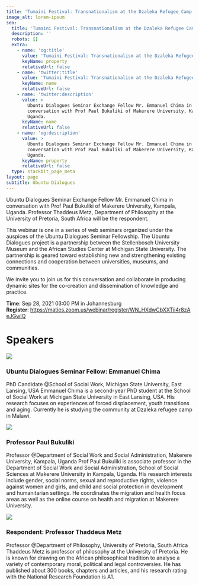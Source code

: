 ```yaml
---
title: 'Tumaini Festival: Transnationalism at the Dzaleka Refugee Camp, Malawi'
image_alt: lorem-ipsum
seo:
  title: 'Tumaini Festival: Transnationalism at the Dzaleka Refugee Camp, Malawi'
  description: ''
  robots: []
  extra:
    - name: 'og:title'
      value: 'Tumaini Festival: Transnationalism at the Dzaleka Refugee Camp, Malawi'
      keyName: property
      relativeUrl: false
    - name: 'twitter:title'
      value: 'Tumaini Festival: Transnationalism at the Dzaleka Refugee Camp, Malawi'
      keyName: name
      relativeUrl: false
    - name: 'twitter:description'
      value: >
        Ubuntu Dialogues Seminar Exchange Fellow Mr. Emmanuel Chima in
        conversation with Prof Paul Bukuliki of Makerere University, Kampala,
        Uganda.
      keyName: name
      relativeUrl: false
    - name: 'og:description'
      value: >
        Ubuntu Dialogues Seminar Exchange Fellow Mr. Emmanuel Chima in
        conversation with Prof Paul Bukuliki of Makerere University, Kampala,
        Uganda.
      keyName: property
      relativeUrl: false
  type: stackbit_page_meta
layout: page
subtitle: Ubuntu Dialogues
---
```

Ubuntu Dialogues Seminar Exchange Fellow Mr. Emmanuel Chima in conversation with Prof Paul Bukuliki of Makerere University, Kampala, Uganda. Professor Thaddeus Metz, Department of Philosophy at the University of Pretoria, South Africa will be the respondent.

This webinar is one in a series of web seminars organized under the auspices of the Ubuntu Dialogues Seminar Fellowship. The Ubuntu Dialogues project is a partnership between the Stellenbosch University Museum and the African Studies Center at Michigan State University. The partnership is geared toward establishing new and strengthening existing connections and cooperation between universities, museums, and communities.

We invite you to join us for this conversation and collaborate in producing dynamic sites for the co-creation and dissemination of knowledge and practice.

**Time**: Sep 28, 2021 03:00 PM in Johannesburg
**Register**: <https://maties.zoom.us/webinar/register/WN_HXdwCbXXTii4r8zAeJGwIQ>

# Speakers

![](https://maties.zoom.us/w_p/95465682959/f2909398-9c0f-4c1b-a2ae-47b3b361bf70.jpg)

### **Ubuntu Dialogues Seminar Fellow: Emmanuel Chima**

PhD Candidate @School of Social Work, Michigan State University, East Lansing, USA Emmanuel Chima is a second-year PhD student at the School of Social Work at Michigan State University in East Lansing, USA. His research focuses on experiences of forced displacement, youth transitions and aging. Currently he is studying the community at Dzaleka refugee camp in Malawi.

![](https://maties.zoom.us/w_p/95465682959/e252c7b2-8d53-46e8-8101-a9c3f8807811.jpeg)

### **Professor Paul Bukuliki**

Professor @Department of Social Work and Social Administration, Makerere University, Kampala, Uganda Prof Paul Bukuliki is associate professor in the Department of Social Work and Social Administration, School of Social Sciences at Makerere University in Kampala, Uganda. His research interests include gender, social norms, sexual and reproductive rights, violence against women and girls, and child and social protection in development and humanitarian settings. He coordinates the migration and health focus areas as well as the online course on health and migration at Makerere University.

![](https://maties.zoom.us/w_p/95465682959/08f5ce09-f610-4209-99fd-caf17c88783d.jpeg)

### **Respondent: Professor Thaddeus Metz**

Professor @Department of Philosophy, University of Pretoria, South Africa Thaddeus Metz is professor of philosophy at the University of Pretoria. He is known for drawing on the African philosophical tradition to analyse a variety of contemporary moral, political and legal controversies. He has published about 300 books, chapters and articles, and his research rating with the National Research Foundation is A1.
